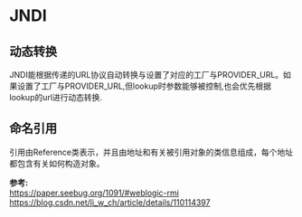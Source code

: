 # JNDI
## 动态转换
JNDI能根据传递的URL协议自动转换与设置了对应的工厂与PROVIDER_URL。如果设置了工厂与PROVIDER_URL,但lookup时参数能够被控制,也会优先根据lookup的url进行动态转换.
## 命名引用
引用由Reference类表示，并且由地址和有关被引用对象的类信息组成，每个地址都包含有关如何构造对象。  

**参考:**  
https://paper.seebug.org/1091/#weblogic-rmi  
https://blog.csdn.net/li_w_ch/article/details/110114397